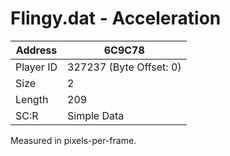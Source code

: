 #  Flingy.dat - Acceleration
Address   | 6C9C78
----------|-------------
Player ID | 327237 (Byte Offset: 0)
Size 	  | 2
Length 	  | 209
SC:R      | Simple Data

Measured in pixels-per-frame.

